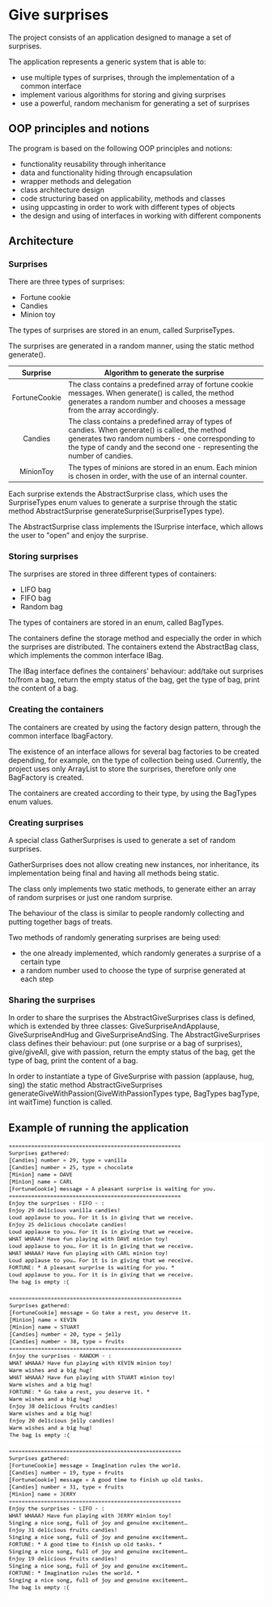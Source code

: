 # Give surprises
The project consists of an application designed to manage a set of surprises.   

The application represents a generic system that is able to:
- use multiple types of surprises, through the implementation of a common interface
- implement various algorithms for storing and giving surprises
- use a powerful, random mechanism for generating a set of surprises

## OOP principles and notions
The program is based on the following OOP principles and notions:
- functionality reusability through inheritance
- data and functionality hiding through encapsulation
- wrapper methods and delegation
- class architecture design
- code structuring based on applicability, methods and classes
- using uppcasting in order to work with different types of objects  
- the design and using of interfaces in working with different components

## Architecture
### Surprises
There are three types of surprises:
- Fortune cookie 
- Candies
- Minion toy  

The types of surprises are stored in an enum, called SurpriseTypes. 

The surprises are generated in a random manner, using the static method generate().

| Surprise | Algorithm to generate the surprise |
| :-:      |  --------------------------------- |
| FortuneCookie | The class contains a predefined array of fortune cookie messages. When generate() is called, the method generates a random number and chooses a message from the array accordingly.|
| Candies | The class contains a predefined array of types of candies. When generate() is called, the method generates two random numbers - one corresponding to the type of candy and the second one - representing the number of candies.|
| MinionToy | The types of minions are stored in an enum. Each minion is chosen in order, with the use of an internal counter.|

Each surprise extends the AbstractSurprise class, which uses the SurpriseTypes enum values to generate a surprise through the static method AbstractSurprise generateSurprise(SurpriseTypes type).  

The AbstractSurprise class implements the ISurprise interface, which allows the user to "open” and enjoy the surprise.

### Storing surprises
The surprises are stored in three different types of containers:
- LIFO bag
- FIFO bag
- Random bag  
    
The types of containers are stored in an enum, called BagTypes.  

The containers define the storage method and especially the order in which the surprises are distributed. The containers extend the AbstractBag class, which implements the common interface IBag.

The IBag interface defines the containers' behaviour: add/take out surprises to/from a bag, return the empty status of the bag, get the type of bag, print the content of a bag.

### Creating the containers
The containers are created by using the factory design pattern, through the common interface IbagFactory.  

The existence of an interface allows for several bag factories to be created depending, for example, on the type of collection being used.  Currently, the project uses only ArrayList to store the surprises, therefore only one BagFactory is created.  

The containers are created according to their type, by using the BagTypes enum values.

### Creating surprises
A special class GatherSurprises is used to generate a set of random surprises.

GatherSurprises does not allow creating new instances, nor inheritance, its implementation being final and having all methods being static.  

The class only implements two static methods, to generate either an array of random surprises or just one random surprise.

The behaviour of the class is similar to people randomly collecting and putting together bags of treats.  

Two methods of randomly generating surprises are being used:
- the one already implemented, which randomly generates a surprise of a certain type
- a random number used to choose the type of surprise generated at each step

### Sharing the surprises
In order to share the surprises the AbstractGiveSurprises class is defined, which is extended by three classes: GiveSurpriseAndApplause, GiveSurpriseAndHug and GiveSurpriseAndSing. The AbstractGiveSurprises class defines their behaviour: put (one surprise or a bag of surprises), give/giveAll, give with passion, return the empty status of the bag, get the type of bag, print the content of a bag. 

In order to instantiate a type of GiveSurprise with passion (applause, hug, sing) the static method  AbstractGiveSurprises generateGiveWithPassion(GiveWithPassionTypes type, BagTypes bagType, int waitTime) function is called.

## Example of running the application
![picture1](Screenshots/picture1.jpg)
![picture2](Screenshots/picture2.jpg)
![picture3](Screenshots/picture3.jpg)
